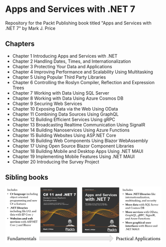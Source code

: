 # Apps and Services with .NET 7
Repository for the Packt Publishing book titled "Apps and Services with .NET 7" by Mark J. Price

## Chapters
- Chapter 1 Introducing Apps and Services with .NET
- Chapter 2 Handling Dates, Times, and Internationalization
- Chapter 3 Protecting Your Data and Applications
- Chapter 4 Improving Performance and Scalability Using Multitasking
- Chapter 5 Using Popular Third Party Libraries
- Chapter 6 Controlling the Roslyn Compiler, Reflection and Expression Trees
- Chapter 7 Working with Data Using SQL Server
- Chapter 8 Working with Data Using Azure Cosmos DB
- Chapter 9 Securing Web Services
- Chapter 10 Exposing Data via the Web Using OData
- Chapter 11 Combining Data Sources Using GraphQL
- Chapter 12 Building Efficient Services Using gRPC
- Chapter 13 Broadcasting Realtime Communication Using SignalR
- Chapter 14 Building Nanoservices Using Azure Functions
- Chapter 15 Building Websites Using ASP.NET Core
- Chapter 16 Building Web Components Using Blazor WebAssembly
- Chapter 17 Using Open Source Blazor Component Libraries
- Chapter 18 Building Mobile and Desktop Apps Using .NET MAUI
- Chapter 19 Implementing Mobile Features Using .NET MAUI
- Chapter 20 Introducing the Survey Project

## Sibling books
![Sibling books](B18857_01_01.png)
